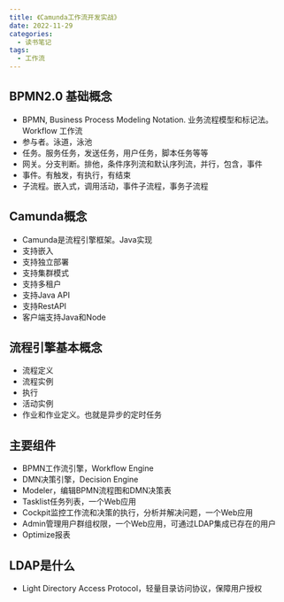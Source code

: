 ```yaml
---
title: 《Camunda工作流开发实战》
date: 2022-11-29
categories:
  - 读书笔记
tags:
  - 工作流
---
```


## BPMN2.0 基础概念
* BPMN, Business Process Modeling Notation. 业务流程模型和标记法。Workflow 工作流
* 参与者。泳道，泳池
* 任务。服务任务，发送任务，用户任务，脚本任务等等
* 网关。分支判断。排他，条件序列流和默认序列流，并行，包含，事件
* 事件。有触发，有执行，有结束
* 子流程。嵌入式，调用活动，事件子流程，事务子流程

## Camunda概念
* Camunda是流程引擎框架。Java实现
* 支持嵌入
* 支持独立部署
* 支持集群模式
* 支持多租户
* 支持Java API
* 支持RestAPI
* 客户端支持Java和Node

## 流程引擎基本概念
* 流程定义
* 流程实例
* 执行
* 活动实例
* 作业和作业定义。也就是异步的定时任务

## 主要组件
* BPMN工作流引擎，Workflow Engine
* DMN决策引擎，Decision Engine
* Modeler，编辑BPMN流程图和DMN决策表
* Tasklist任务列表，一个Web应用
* Cockpit监控工作流和决策的执行，分析并解决问题，一个Web应用
* Admin管理用户群组权限，一个Web应用，可通过LDAP集成已存在的用户
* Optimize报表

## LDAP是什么
* Light Directory Access Protocol，轻量目录访问协议，保障用户授权